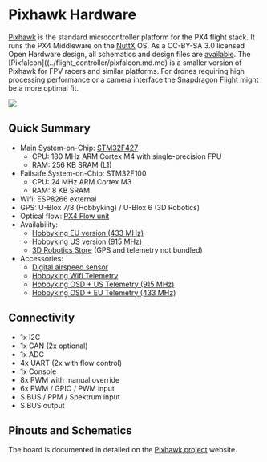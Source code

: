 # Pixhawk Hardware

[Pixhawk](https://pixhawk.org/modules/pixhawk) is the standard microcontroller platform for the PX4 flight stack. It runs the PX4 Middleware on the [NuttX](http://nuttx.org) OS. As a CC-BY-SA 3.0 licensed Open Hardware design, all schematics and design files are [available](https://github.com/PX4/Hardware). The [Pixfalcon]((../flight_controller/pixfalcon.md.md) is a smaller version of Pixhawk for FPV racers and similar platforms. For drones requiring high processing performance or a camera interface the [Snapdragon Flight](../flight_controller/snapdragon_flight.md) might be a more optimal fit.

![](../../images/hardware/hardware-pixhawk.png)

## Quick Summary

  * Main System-on-Chip: [STM32F427](http://www.st.com/web/en/catalog/mmc/FM141/SC1169/SS1577/LN1789)
    * CPU: 180 MHz ARM Cortex M4 with single-precision FPU
    * RAM: 256 KB SRAM (L1)
  * Failsafe System-on-Chip: STM32F100
    * CPU: 24 MHz ARM Cortex M3
    * RAM: 8 KB SRAM
  * Wifi: ESP8266 external
  * GPS: U-Blox 7/8 (Hobbyking) / U-Blox 6 (3D Robotics)
  * Optical flow: [PX4 Flow unit](http://www.hobbyking.com/hobbyking/store/__66308__HK_Pilot32_Optical_Flow_Kit_With_Sonar.html)
  * Availability:
    * [Hobbyking EU version (433 MHz)](http://www.hobbyking.com/hobbyking/store/__80554__HKPilot32_Autonomous_Vehicle_32Bit_Control_Set_with_Telemetry_and_GPS_433Mhz_.html)
    * [Hobbyking US version (915 MHz)](http://www.hobbyking.com/hobbyking/store/__80555__HKPilot32_Autonomous_Vehicle_32Bit_Control_Set_with_Telemetry_and_GPS_915Mhz_.html)
    * [3D Robotics Store](https://store.3drobotics.com/products/3dr-pixhawk) (GPS and telemetry not bundled)
  * Accessories:
    * [Digital airspeed sensor](http://www.hobbyking.com/hobbyking/store/__62752__HKPilot_32_Digital_Air_Speed_Sensor_And_Pitot_Tube_Set.html)
    * [Hobbyking Wifi Telemetry](http://www.hobbyking.com/hobbyking/store/__87841__APM_Pixhawk_Wireless_Wifi_Radio_Module.html)
    * [Hobbyking OSD + US Telemetry (915 MHz)](http://www.hobbyking.com/hobbyking/store/__74651__Micro_HKPilot_Telemetry_Radio_Module_with_On_Screen_Display_OSD_unit_915MHz_.html)
    * [Hobbyking OSD + EU Telemetry (433 MHz)](http://www.hobbyking.com/hobbyking/store/__74650__Micro_HKPilot_Telemetry_Radio_Module_with_On_Screen_Display_OSD_unit_433MHz_.html)

## Connectivity

  * 1x I2C
  * 1x CAN (2x optional)
  * 1x ADC
  * 4x UART (2x with flow control)
  * 1x Console
  * 8x PWM with manual override
  * 6x PWM / GPIO / PWM input
  * S.BUS / PPM / Spektrum input
  * S.BUS output

## Pinouts and Schematics

The board is documented in detailed on the [Pixhawk project](https://pixhawk.org/modules/pixhawk) website.
